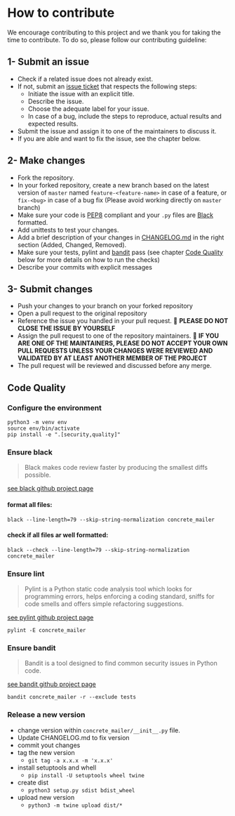 # How to contribute

We encourage contributing to this project and we thank you for taking the time to contribute.
To do so, please follow our contributing guideline:

## 1- Submit an issue
-  Check if a related issue does not already exist.
-  If not, submit an [issue ticket](https://github.com/Netsach/concrete-mailer/issues/new) that respects the following steps:
   -  Initiate the issue with an explicit title.
   -  Describe the issue.
   -  Choose the adequate label for your issue.
   -  In case of a bug, include the steps to reproduce, actual results and expected results.
-  Submit the issue and assign it to one of the maintainers to discuss it.
-  If you are able and want to fix the issue, see the chapter below.

## 2- Make changes
-  Fork the repository.
-  In your forked repository, create a new branch based on the latest version of `master` named `feature-<feature-name>` in case of a feature, or `fix-<bug>` in case of a bug fix (Please avoid working directly on `master` branch)
-  Make sure your code is [PEP8](https://www.python.org/dev/peps/pep-0008/) compliant and your `.py` files are [Black](https://black.readthedocs.io/en/stable/) formatted.
-  Add unittests to test your changes.
-  Add a brief description of your changes in [CHANGELOG.md](CHANGELOG.md) in the right section (Added, Changed, Removed).
-  Make sure your tests, pylint and [bandit](https://bandit.readthedocs.io/en/latest/) pass (see chapter [Code Quality](#CodeQuality) below for more details on how to run the checks)
-  Describe your commits with explicit messages

## 3- Submit changes
-  Push your changes to your branch on your forked repository
-  Open a pull request to the original repository
-  Reference the issue you handled in your pull request.
:no_entry_sign: **PLEASE DO NOT CLOSE THE ISSUE BY YOURSELF**
-  Assign the pull request to one of the repository maintainers.
:no_entry_sign: **IF YOU ARE ONE OF THE MAINTAINERS, PLEASE DO NOT ACCEPT YOUR OWN PULL REQUESTS UNLESS YOUR CHANGES WERE REVIEWED AND VALIDATED BY AT LEAST ANOTHER MEMBER OF THE PROJECT**
-  The pull request will be reviewed and discussed before any merge.

## <a name="CodeQuality"></a>Code Quality

### Configure the environment

```shell
python3 -m venv env
source env/bin/activate
pip install -e ".[security,quality]"
```

### Ensure black

> Black makes code review faster by producing the smallest diffs possible.

[see black github project page](https://github.com/psf/black)

#### format all files:

```shell
black --line-length=79 --skip-string-normalization concrete_mailer
```

#### check if all files ar well formatted:

```shell
black --check --line-length=79 --skip-string-normalization concrete_mailer
```

### Ensure lint

> Pylint is a Python static code analysis tool which looks for programming errors, helps enforcing a coding standard, sniffs for code smells and offers simple refactoring suggestions.

[see pylint github project page](https://github.com/PyCQA/pylint)

```shell
pylint -E concrete_mailer
```

### Ensure bandit

> Bandit is a tool designed to find common security issues in Python code.

[see bandit github project page](https://github.com/PyCQA/bandit)

```shell
bandit concrete_mailer -r --exclude tests
```

### Release a new version

- change version within `concrete_mailer/__init__.py` file.
- Update CHANGELOG.md to fix version
- commit yout changes
- tag the new version
    - `git tag -a x.x.x -m 'x.x.x'`
- install setuptools and whell
    - `pip install -U setuptools wheel twine`
- create dist
    - `python3 setup.py sdist bdist_wheel`
- upload new version
    - `python3 -m twine upload dist/*`

